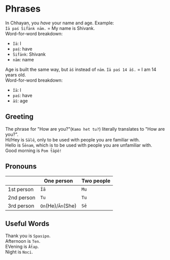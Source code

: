 # Phrases
In Chhayan, you *have* your name and age. Example:  
`Íā paś S̀if́ānk nām.` = My name is Shivank.  
Word-for-word breakdown:  
+ `Íā`: I
+ `paś`: have
+ `S̀if́ānk`: Shivank
+ `nām`: name

Age is built the same way, but `āŝ` instead of `nām`.
`Íā paś 14 āŝ.` = I am 14 years old.  
Word-for-word breakdown:  
+ `Íā`: I
+ `paś`: have
+ `āŝ`: age

## Greeting
The phrase for "How are you?"(`Kamo het tu?`) literally translates to "How are you?".  
Hi/Hey is `Sālē`, only to be used with people you are familiar with.  
Hello is `Ŝēnam`, which is to be used with people you are unfamiliar with.  
Good morning is `Ṕom t̂āṕē!`

## Pronouns
| | One person | Two people |
| --- | --- | --- |
| 1st person | `Íā` | `Mu` |
| 2nd person | `Tu` | `Tu` |
| 3rd person | `On`(He)/`Ān`(She) | `Sē` |

## Useful Words
Thank you is `Spasipo`.  
Afternoon is `Ten`.  
EVening is `Āt́ap`.  
Night is `Noci`.

